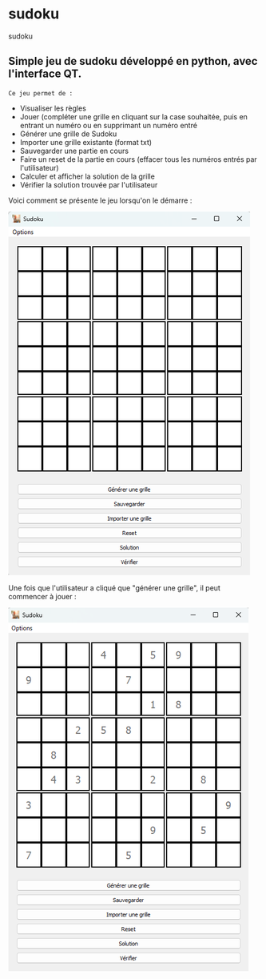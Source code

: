 # sudoku
 sudoku
 ## Simple jeu de sudoku développé en python, avec l'interface QT.
    Ce jeu permet de :
- Visualiser les règles
- Jouer (compléter une grille en cliquant sur la case souhaitée, puis en entrant un numéro ou en supprimant un numéro entré
- Générer une grille de Sudoku
- Importer une grille existante (format txt)
- Sauvegarder une partie en cours
- Faire un reset de la partie en cours (effacer tous les numéros entrés par l'utilisateur)
- Calculer et afficher la solution de la grille 
- Vérifier la solution trouvée par l'utilisateur

Voici comment se présente le jeu lorsqu'on le démarre : 

![Interface sudoku](/images/interface_sudoku.png "Interface sudoku")

Une fois que l'utilisateur a cliqué que "générer une grille", il peut commencer à jouer : 

![debut du jeu](/images/debut_jeu.png "Commencer à jouer")